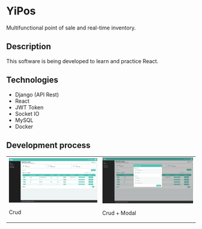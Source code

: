 # YiPos
Multifunctional point of sale and real-time inventory.

## Description
This software is being developed to learn and practice React.

## Technologies
- Django (API Rest)
- React
- JWT Token
- Socket IO
- MySQL
- Docker

## Development process
<table>
  <tr>
    <td>
      <img src="https://raw.githubusercontent.com/TYisusDv/YiPos/master/images/p1.png" alt="Screenshot 1" width="100%">
      <p>Crud</p>
    </td>
    <td>
      <img src="https://raw.githubusercontent.com/TYisusDv/YiPos/master/images/p2.png" alt="Screenshot 2" width="100%">
      <p>Crud + Modal</p>
    </td>
  </tr>
</table>